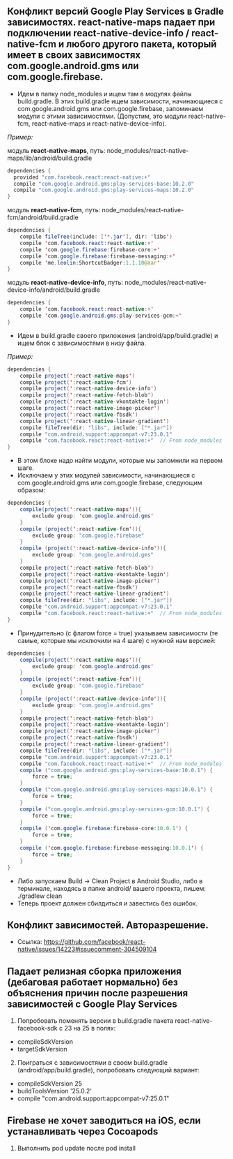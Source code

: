 ##  Конфликт версий Google Play Services в Gradle зависимостях. react-native-maps падает при подключении react-native-device-info / react-native-fcm и любого другого пакета, который имеет в своих зависимостях com.google.android.gms или com.google.firebase.

- Идем в папку node_modules и ищем там в модулях файлы build.gradle. В этих build.gradle ищем зависимости, начинающиеся с com.google.android.gms или com.google.firebase, запоминаем модули с этими зависимостями. (Допустим, это модули react-native-fcm, react-native-maps и react-native-device-info). 

_Пример:_

модуль __react-native-maps__, путь: node_modules/react-native-maps/lib/android/build.gradle
```java
dependencies {
  provided "com.facebook.react:react-native:+"
  compile "com.google.android.gms:play-services-base:10.2.0"
  compile "com.google.android.gms:play-services-maps:10.2.0"
}
```
модуль __react-native-fcm__, путь: node_modules/react-native-fcm/android/build.gradle
```java
dependencies {
    compile fileTree(include: ['*.jar'], dir: 'libs')
    compile 'com.facebook.react:react-native:+'
    compile 'com.google.firebase:firebase-core:+'
    compile 'com.google.firebase:firebase-messaging:+'
    compile 'me.leolin:ShortcutBadger:1.1.10@aar'
}
```
модуль __react-native-device-info__, путь: node_modules/react-native-device-info/android/build.gradle
```java
dependencies {
    compile 'com.facebook.react:react-native:+'
    compile 'com.google.android.gms:play-services-gcm:+'
}
```
- Идем в build.gradle своего приложения (android/app/build.gradle) и ищем блок с зависимостями в низу файла.

_Пример:_
```java
dependencies {
    compile project(':react-native-maps')
    compile project(':react-native-fcm')
    compile project(':react-native-device-info')
    compile project(':react-native-fetch-blob')
    compile project(':react-native-vkontakte-login')
    compile project(':react-native-image-picker')
    compile project(':react-native-fbsdk')
    compile project(':react-native-linear-gradient')
    compile fileTree(dir: "libs", include: ["*.jar"])
    compile "com.android.support:appcompat-v7:23.0.1"
    compile "com.facebook.react:react-native:+"  // From node_modules
}
```
- В этом блоке надо найти модули, которые мы запомнили на первом шаге.
- Исключаем у этих модулей зависимости, начинающиеся с com.google.android.gms или com.google.firebase, следующим образом:
```java
dependencies {
    compile(project(':react-native-maps')){
        exclude group: 'com.google.android.gms'
    }
    compile (project(':react-native-fcm')){
        exclude group: "com.google.firebase" 
    }
    compile (project(':react-native-device-info')){
        exclude group: "com.google.android.gms" 
    }
    compile project(':react-native-fetch-blob')
    compile project(':react-native-vkontakte-login')
    compile project(':react-native-image-picker')
    compile project(':react-native-fbsdk')
    compile project(':react-native-linear-gradient')
    compile fileTree(dir: "libs", include: ["*.jar"])
    compile "com.android.support:appcompat-v7:23.0.1"
    compile "com.facebook.react:react-native:+"  // From node_modules
}
```
- Принудительно (с флагом force = true) указываем зависимости (те самые, которые мы исключили на 4 шаге) с нужной нам версией:
```java
dependencies {
    compile(project(':react-native-maps')){
        exclude group: 'com.google.android.gms'
    }
    compile (project(':react-native-fcm')){
        exclude group: "com.google.firebase" 
    }
    compile (project(':react-native-device-info')){
        exclude group: "com.google.android.gms" 
    }
    compile project(':react-native-fetch-blob')
    compile project(':react-native-vkontakte-login')
    compile project(':react-native-image-picker')
    compile project(':react-native-fbsdk')
    compile project(':react-native-linear-gradient')
    compile fileTree(dir: "libs", include: ["*.jar"])
    compile "com.android.support:appcompat-v7:23.0.1"
    compile "com.facebook.react:react-native:+"  // From node_modules
    compile ("com.google.android.gms:play-services-base:10.0.1") {
        force = true;
    }
    compile ("com.google.android.gms:play-services-maps:10.0.1") {
        force = true;
    }
    compile ("com.google.android.gms:play-services-gcm:10.0.1") {
        force = true;
    }
    compile ('com.google.firebase:firebase-core:10.0.1') {
        force = true;
    }
    compile ('com.google.firebase:firebase-messaging:10.0.1') {
        force = true;
    }
}
```
- Либо запускаем Build -> Clean Project в Android Studio, либо в терминале, находясь в папке android/ вашего проекта, пишем: ./gradlew clean
- Теперь проект должен сбилдиться и завестись без ошибок.

## Конфликт зависимостей. Авторазрешение.

- Ссылка: https://github.com/facebook/react-native/issues/14223#issuecomment-304509104

## Падает релизная сборка приложения (дебаговая работает нормально) без объяснения причин после разрешения зависимостей с Google Play Services

1. Попробовать поменять версии в build.gradle пакета react-native-facebook-sdk с 23 на 25 в полях:
- compileSdkVersion
- targetSdkVersion

2. Поиграться с зависимостями в своем build.gradle (android/app/build.gradle), попробовать следующий вариант:
- compileSdkVersion 25
- buildToolsVersion '25.0.2'
- compile "com.android.support:appcompat-v7:25.0.1"

## Firebase не хочет заводиться на iOS, если устанавливать через Cocoapods

1. Выполнить pod update после pod install